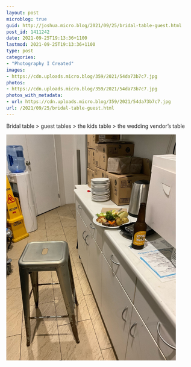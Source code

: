 ```yaml
---
layout: post
microblog: true
guid: http://joshua.micro.blog/2021/09/25/bridal-table-guest.html
post_id: 1411242
date: 2021-09-25T19:13:36+1100
lastmod: 2021-09-25T19:13:36+1100
type: post
categories:
- "Photography I Created"
images:
- https://cdn.uploads.micro.blog/359/2021/54da73b7c7.jpg
photos:
- https://cdn.uploads.micro.blog/359/2021/54da73b7c7.jpg
photos_with_metadata:
- url: https://cdn.uploads.micro.blog/359/2021/54da73b7c7.jpg
url: /2021/09/25/bridal-table-guest.html
---
```

Bridal table > guest tables > the kids table > the wedding vendor’s table

<img src="uploads/2021/54da73b7c7.jpg" width="450" height="600" alt="" />
